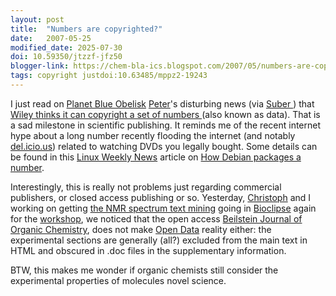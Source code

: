 ```yaml
---
layout: post
title:  "Numbers are copyrighted?"
date:   2007-05-25
modified_date: 2025-07-30
doi: 10.59350/jtzzf-jfz50
blogger-link: https://chem-bla-ics.blogspot.com/2007/05/numbers-are-copyrighted.html
tags: copyright justdoi:10.63485/mppz2-19243
---
```


I just read on [Planet Blue Obelisk](http://www.blueobelisk.org/planetbo/) [Peter](http://wwmm.ch.cam.ac.uk/blogs/murrayrust/)'s
disturbing news (via [Suber <i class="fa-solid fa-recycle fa-xs"></i>](https://doi.org/10.63485/mppz2-19243)) that
[Wiley thinks it can copyright a set of numbers <i class="fa-solid fa-recycle fa-xs"></i>](https://blogs.ch.cam.ac.uk/pmr/2007/05/24/sued-for-10-data-points/) (also known as data).
That is a sad milestone in scientific publishing. It reminds me of the recent internet hype about a long number recently
flooding the internet (and notably [del.icio.us](http://www.del.icio.us/)) related to watching DVDs you legally bought.
Some details can be found in this [Linux Weekly News](http://www.lwn.net/) article on
[How Debian packages a number](http://lwn.net/Articles/233660/).

Interestingly, this is really not problems just regarding commercial publishers, or closed access publishing or so. Yesterday,
[Christoph](http://wiki.cubic.uni-koeln.de/blog/) and I working on getting [the NMR spectrum text mining](http://chem-bla-ics.blogspot.com/2006/09/chemical-archeology-oscar3-to.html)
going in [Bioclipse](http://www.bioclipse.net/) again for the [workshop](http://teacher.bmc.uu.se/BioclipseWS07/),
we noticed that the open access [Beilstein Journal of Organic Chemistry](http://bjoc.beilstein-journals.org/),
does not make [Open Data](http://en.wikipedia.org/wiki/Open_Data) reality either: the experimental sections are
generally (all?) excluded from the main text in HTML and obscured in .doc files in the supplementary information.

BTW, this makes me wonder if organic chemists still consider the experimental properties of molecules novel science.
